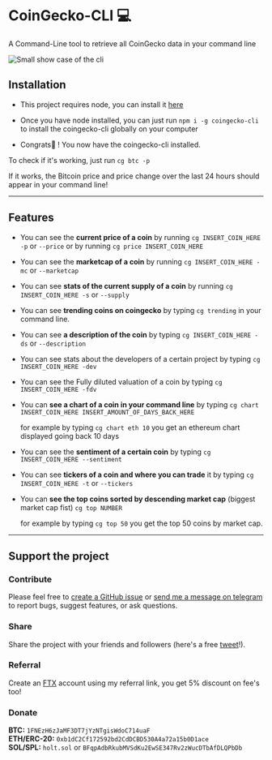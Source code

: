 
# CoinGecko-CLI 💻

A Command-Line tool to retrieve all CoinGecko data in your command line

![Small show case of the cli](smallpreview.gif)

## Installation

- This project requires node, you can install it [here](https://nodejs.org/en/)

- Once you have node installed, you can just run `npm i -g coingecko-cli` to install the coingecko-cli globally on your computer

- Congrats🥳 ! You now have the coingecko-cli installed.

To check if it's working, just run `cg btc -p`

If it works, the Bitcoin price and price change over the last 24 hours should appear in your command line!

---

## Features

- You can see the **current price of a coin** by running `cg INSERT_COIN_HERE -p` or  `--price` or by running `cg price INSERT_COIN_HERE`
  
- You can see the **marketcap of a coin** by running `cg INSERT_COIN_HERE -mc` or `--marketcap`
  
- You can see **stats of the current supply of a coin** by running `cg INSERT_COIN_HERE -s` or `--supply`

- You can see **trending coins on coingecko** by typing `cg trending` in your command line.

- You can see **a description of the coin** by typing `cg INSERT_COIN_HERE -ds` or `--description`

- You can see stats about the developers of a certain project by typing `cg INSERT_COIN_HERE -dev`

- You can see the Fully diluted valuation of a coin by typing `cg INSERT_COIN_HERE -fdv`

- You can **see a chart of a coin in your command line** by typing `cg chart INSERT_COIN_HERE INSERT_AMOUNT_OF_DAYS_BACK_HERE`

    for example by typing `cg chart eth 10` you get an ethereum chart displayed going back 10 days

- You can see the **sentiment of a certain coin** by typing `cg INSERT_COIN_HERE --sentiment`

- You can see **tickers of a coin and where you can trade** it by typing `cg INSERT_COIN_HERE -t` or `--tickers`
  
- You can **see the top coins sorted by descending market cap** (biggest market cap fist) `cg top NUMBER`
  
  for example by typing `cg top 50` you get the top 50 coins by market cap.

---

## Support the project

### Contribute

Please feel free to [create a GitHub issue](https://github.com/codingholt/CoinGecko-CLI/issues/new) or [send me a message on telegram](https:t.me/svenxbt) to report bugs, suggest features, or ask questions.

### Share

Share the project with your friends and followers (here's a free [tweet](https://twitter.com/intent/tweet?text=https%3A%2F%2Fgithub.com%2Fcodingholt%2FCoinGecko-CLI%0AIm%20using%20this%20cool%20tool%20to%20get%20all%20sorts%20of%20data%20about%20cryptocurrency%20in%20my%20command%20line%21%F0%9F%92%BB%0D%0Acheck%20it%20out%20here%0D%0A)!).

### Referral

Create an [FTX](https://ftx.com/profile#a=codingholt) account using my referral link, you get 5% discount on fee's too!

### Donate

**BTC:** `1FNEzH6zJaMF3DT7jYzNTgisWdoC714uaF`\
**ETH/ERC-20:** `0xb1dC2Cf172592bd2CdDCBD530A4a72a15b0D1ace`\
**SOL/SPL:** `holt.sol` or `BFqpAdbRkubMVSdKu2EwSE347Rv2zWucDTbAfDLQPbDb`

